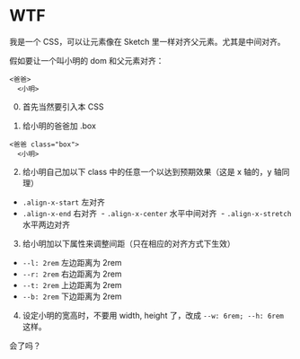 # WTF

我是一个 CSS，可以让元素像在 Sketch 里一样对齐父元素。尤其是中间对齐。

假如要让一个叫小明的 dom 和父元素对齐：

````
<爸爸>
  <小明>
````
0. 首先当然要引入本 CSS

1. 给小明的爸爸加 .box

````
<爸爸 class="box">
  <小明>
````

2. 给小明自己加以下 class 中的任意一个以达到预期效果（这是 x 轴的，y 轴同理）
  - `.align-x-start` 左对齐
  - `.align-x-end` 右对齐
  - `.align-x-center` 水平中间对齐
  - `.align-x-stretch` 水平两边对齐
  
3. 给小明加以下属性来调整间距（只在相应的对齐方式下生效）
  - `--l: 2rem` 左边距离为 2rem
  - `--r: 2rem` 右边距离为 2rem
  - `--t: 2rem` 上边距离为 2rem
  - `--b: 2rem` 下边距离为 2rem
  
4. 设定小明的宽高时，不要用 width, height 了，改成 `--w: 6rem; --h: 6rem` 这样。

会了吗？
